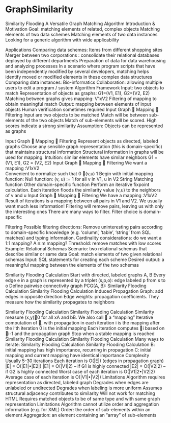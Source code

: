 GraphSimilarity
===============
Similarity Flooding
A Versatile Graph Matching Algorithm
Introduction & Motivation
Goal: matching elements of related, complex objects
Matching elements of two data schemes
Matching elements of two data instances
Looking for a generic algorithm with wide applicability

Applications
Comparing data schemes:
Items from different shopping sites
Merger between two corporations : consolidate their relational databases deployed by different departments
Preparation of data for data warehousing and analyzing processes
In a scenario where program scripts that have been independently modified by several developers, matching helps identify moved or modified elements in these complex data structures
Comparing data instances:
Bio-informatics
Collaboration: allowing multiple users to edit a program / system
Algorithm Framework
Input: two objects to match
Representation of objects as graphs:
 G1=(V1, E1), G2=(V2, E2)
Matching between graphs gives mapping:
V1xV2 
Filtering of mapping to obtain meaningful match
Output: mapping between elements of input objects
  Human verification sometimes required
Input  Graph  Mapping  Filtering
Input are two objects to be matched
Match will be between sub-elements of the two objects
Match of sub-elements will be scored. High scores indicate a strong similarity
Assumption: Objects can be represented as graphs

Input  Graph  Mapping  Filtering
Represent objects as directed, labeled graphs
Choose any sensible graph representation (this is domain-specific) that maintains structural information
Structural information in graphs will be used for mapping. 
Intuition: similar elements have similar neighbors
G1 = (V1, E1), G2 = (V2, E2)
Input  Graph  Mapping  Filtering
We want a mapping :V1xV2  
Convenient to normalize such that 0 (v,u) 1
Begin with initial mapping function:
Null function: (v, u) := 1 for all v in V1, u in V2
String Matching function
Other domain-specific function
Perform an iterative fixpoint calculation. Each iteration floods the similarity value (v,u) to the neighbors of v and u
Input  Graph  Mapping  Filtering
We have a mapping  :V1xV2  
Result of iterations is a mapping  between all pairs in V1 and V2. We usually want much less information!
Filtering will remove pairs, leaving us with only the interesting ones
There are many ways to filter. Filter choice is domain-specific

Filtering
Possible filtering directions:
Remove uninteresting pairs according to domain-specific knowledge (e.g. ‘column’, ‘table’, ‘string’ from SQL matches) and typing information.
Cardinality considerations: do we want a 1:1 mapping? A n:m mapping?
Threshold: remove matches with low scores
Example: Relational Schemas
Scenario: two relational schemas that describe similar or same data
Goal: match elements of two given relational schemas
Input: SQL statements for creating each scheme
Desired output: a meaningful mapping between the elements of the two schemas

Similarity Flooding Calculation
Start with directed, labeled graphs A, B
Every edge e in a graph is represented by a triplet (s,p,o): edge labeled p from s to o
Define pairwise connectivity graph PCG(A, B):
Similarity Flooding Calculation
Similarity Flooding Calculation
Induced Propagation Graph: add edges in opposite direction
Edge weights: propagation coefficients. They measure how the similarity propagates to neighbors

Similarity Flooding Calculation
Similarity Flooding Calculation
Similarity measure (x,y)0 for all xA and bB. We also call  a “mapping”
Iterative computation of , with propagation in each iteration
i is the mapping after the i’th iteration
0 is the initial mapping
Each iteration computes i based on i-1 and the propagation graph
Stop when a stable mapping is reached
Similarity Flooding Calculation
Similarity Flooding Calculation
Many ways to iterate:
Similarity Flooding Calculation
Similarity Flooding Calculation
B: initial mapping has high importance, recurring in propagation
C: initial mapping and current mapping have identical importance
Complexity
Usually 5-30 iterations
Each iteration is O(|E|) (edges in propagation graph)
|E| = O(|E1|•|E2|)
|E1| = O(|V1|2) – if G1 is highly connected
|E2| = O(|V2|2) – if G2 is highly connected
Worst case of each iteration is O(|V1|2•|V2|2)
Average case of each iteration is O(|V1|•|V2|)
Limitations
Algorithm requires representation as directed, labeled graph
Degrades when edges are unlabeled or undirected
Degrades when labeling is more uniform
Assumes structural adjacency contributes to similarity
Will not work for matching HTML
Requires matched objects to be of same type and with same graph representation
Limitations
Algorithm cannot utilize order and aggregation information (e.g. for XML)
Order: the order of sub-elements within an element
Aggregation: an element containing an “array” of sub-elements


